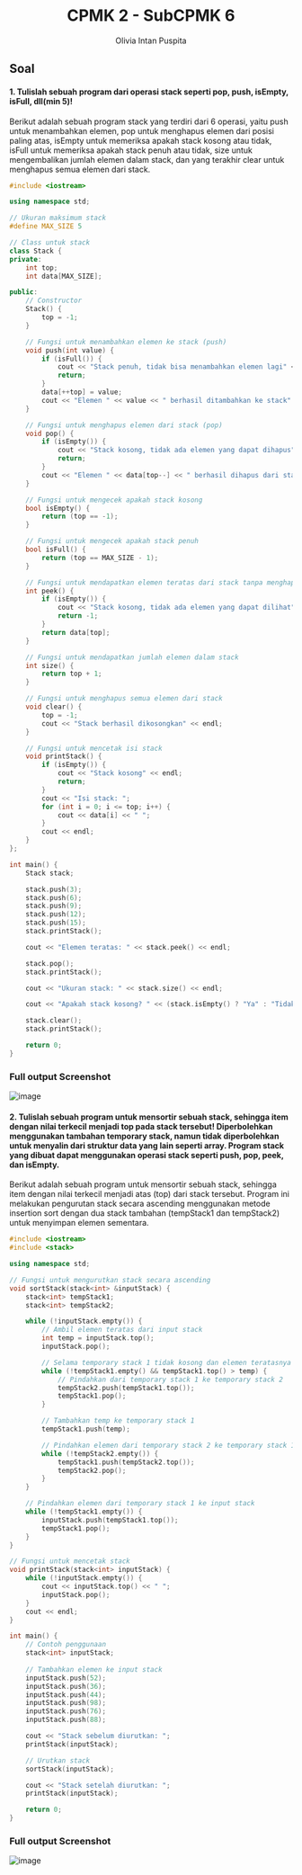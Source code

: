 # <h1 align="center">CPMK 2 - SubCPMK 6</h1>
<p align="center">Olivia Intan Puspita</p>


## Soal

#### 1.	Tulislah sebuah program dari operasi stack seperti pop, push, isEmpty, isFull, dll(min 5)!

Berikut adalah sebuah program stack yang terdiri dari 6 operasi, yaitu push untuk menambahkan elemen, pop untuk menghapus elemen dari posisi paling atas, isEmpty untuk memeriksa apakah stack kosong atau tidak, isFull untuk memeriksa apakah stack penuh atau tidak, size untuk mengembalikan jumlah elemen dalam stack, dan yang terakhir clear untuk menghapus semua elemen dari stack.

```C++
#include <iostream>

using namespace std;

// Ukuran maksimum stack
#define MAX_SIZE 5

// Class untuk stack
class Stack {
private:
    int top;
    int data[MAX_SIZE];

public:
    // Constructor
    Stack() {
        top = -1;
    }

    // Fungsi untuk menambahkan elemen ke stack (push)
    void push(int value) {
        if (isFull()) {
            cout << "Stack penuh, tidak bisa menambahkan elemen lagi" << endl;
            return;
        }
        data[++top] = value;
        cout << "Elemen " << value << " berhasil ditambahkan ke stack" << endl;
    }

    // Fungsi untuk menghapus elemen dari stack (pop)
    void pop() {
        if (isEmpty()) {
            cout << "Stack kosong, tidak ada elemen yang dapat dihapus" << endl;
            return;
        }
        cout << "Elemen " << data[top--] << " berhasil dihapus dari stack" << endl;
    }

    // Fungsi untuk mengecek apakah stack kosong
    bool isEmpty() {
        return (top == -1);
    }

    // Fungsi untuk mengecek apakah stack penuh
    bool isFull() {
        return (top == MAX_SIZE - 1);
    }

    // Fungsi untuk mendapatkan elemen teratas dari stack tanpa menghapusnya
    int peek() {
        if (isEmpty()) {
            cout << "Stack kosong, tidak ada elemen yang dapat dilihat" << endl;
            return -1;
        }
        return data[top];
    }

    // Fungsi untuk mendapatkan jumlah elemen dalam stack
    int size() {
        return top + 1;
    }

    // Fungsi untuk menghapus semua elemen dari stack
    void clear() {
        top = -1;
        cout << "Stack berhasil dikosongkan" << endl;
    }

    // Fungsi untuk mencetak isi stack
    void printStack() {
        if (isEmpty()) {
            cout << "Stack kosong" << endl;
            return;
        }
        cout << "Isi stack: ";
        for (int i = 0; i <= top; i++) {
            cout << data[i] << " ";
        }
        cout << endl;
    }
};

int main() {
    Stack stack;

    stack.push(3);
    stack.push(6);
    stack.push(9);
    stack.push(12);
    stack.push(15);
    stack.printStack();

    cout << "Elemen teratas: " << stack.peek() << endl;

    stack.pop();
    stack.printStack();

    cout << "Ukuran stack: " << stack.size() << endl;

    cout << "Apakah stack kosong? " << (stack.isEmpty() ? "Ya" : "Tidak") << endl;

    stack.clear();
    stack.printStack();

    return 0;
}
```

### Full output Screenshot
![image](https://github.com/OliviaIntan/Teori-Algoritma-Struktur-Data/assets/162260430/019096ee-4c4c-4dbc-9427-ee04659708c2)


#### 2.	Tulislah sebuah program untuk mensortir sebuah stack, sehingga item dengan nilai terkecil menjadi top pada stack tersebut! Diperbolehkan menggunakan tambahan temporary stack, namun tidak diperbolehkan untuk menyalin dari struktur data yang lain seperti array.  Program stack yang dibuat dapat menggunakan operasi stack seperti push, pop, peek, dan isEmpty. 

Berikut adalah sebuah program untuk mensortir sebuah stack, sehingga item dengan nilai terkecil menjadi atas (top) dari stack tersebut. Program ini melakukan pengurutan stack secara ascending menggunakan metode insertion sort dengan dua stack tambahan (tempStack1 dan tempStack2) untuk menyimpan elemen sementara.

```C++
#include <iostream>
#include <stack>

using namespace std;

// Fungsi untuk mengurutkan stack secara ascending
void sortStack(stack<int> &inputStack) {
    stack<int> tempStack1;
    stack<int> tempStack2;

    while (!inputStack.empty()) {
        // Ambil elemen teratas dari input stack
        int temp = inputStack.top();
        inputStack.pop();

        // Selama temporary stack 1 tidak kosong dan elemen teratasnya lebih besar dari temp
        while (!tempStack1.empty() && tempStack1.top() > temp) {
            // Pindahkan dari temporary stack 1 ke temporary stack 2
            tempStack2.push(tempStack1.top());
            tempStack1.pop();
        }

        // Tambahkan temp ke temporary stack 1
        tempStack1.push(temp);

        // Pindahkan elemen dari temporary stack 2 ke temporary stack 1
        while (!tempStack2.empty()) {
            tempStack1.push(tempStack2.top());
            tempStack2.pop();
        }
    }

    // Pindahkan elemen dari temporary stack 1 ke input stack
    while (!tempStack1.empty()) {
        inputStack.push(tempStack1.top());
        tempStack1.pop();
    }
}

// Fungsi untuk mencetak stack
void printStack(stack<int> inputStack) {
    while (!inputStack.empty()) {
        cout << inputStack.top() << " ";
        inputStack.pop();
    }
    cout << endl;
}

int main() {
    // Contoh penggunaan
    stack<int> inputStack;
    
    // Tambahkan elemen ke input stack
    inputStack.push(52);
    inputStack.push(36);
    inputStack.push(44);
    inputStack.push(98);
    inputStack.push(76);
    inputStack.push(88);

    cout << "Stack sebelum diurutkan: ";
    printStack(inputStack);

    // Urutkan stack
    sortStack(inputStack);

    cout << "Stack setelah diurutkan: ";
    printStack(inputStack);

    return 0;
}
```

### Full output Screenshot
![image](https://github.com/OliviaIntan/Teori-Algoritma-Struktur-Data/assets/162260430/d1bbf0a2-0ff6-4c9a-bce7-47048e0f267a)


